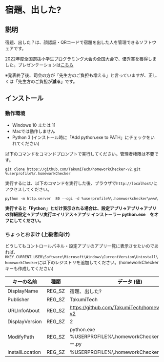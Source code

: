 # 宿題、出した?
## 説明
宿題、出した？は、顔認証・QRコードで宿題を出した人を管理できるソフトウェアです。

2022年度全国選抜小学生プログラミング大会の全国大会で、優秀賞を獲得しました。プレゼンテーションは[こちら](https://youtu.be/VQ2U4-zF0E4?t=8241)

※発表終了後、司会の方が「先生方のご負担も増える」と言っていますが、正しくは「先生方のご負担が**減る**」です。

## インストール
### 動作環境
 - Windows 10 または 11
 - Macでは動作しません
 - Python 3 (インストール時に「Add python.exe to PATH」にチェックをいれてください)

以下のコマンドをコマンドプロンプトで実行してください。管理者権限は不要です。

```git clone https://github.com/TakumiTech/homeworkChecker-v2.git %userprofile%/.homeworkChecker```

実行するには、以下のコマンドを実行した後、ブラウザで```http://localhost/```にアクセスしてください。

```python -m http.server  80 --cgi -d %userprofile%\.homeworkchecker\www\```


**実行すると「Python」とだけ表示される場合は、設定アプリ→アプリ→アプリの詳細設定→アプリ実行エイリアス→アプリ インストーラー python.exe　をオフにしてください。**

### ちょっとおまけ (上級者向け)
どうしてもコントロールパネル・設定アプリのアプリ一覧に表示させたいのであれば、```HKEY_CURRENT_USER\Software\Microsoft\Windows\CurrentVersion\Uninstall\homeworkChecker```に以下のレジストリを追加してください。(homeworkCheckerキーも作成してください)

| キーの名前 | 種類 | データ (値) |
|--|--|--|
| DisplayName | REG_SZ | 宿題、出した? |
| Publisher | REG_SZ | TakumiTech
| URLInfoAbout | REG_SZ | https://github.com/TakumiTech/homeworkChecker-v2 |
| DisplayVersion | REG_SZ | 2
| ModifyPath | REG_SZ | python.exe %USERPROFILE%\\.homeworkChecker\\インストーラー.py
| InstallLocation | REG_SZ | %USERPROFILE%\\.homeworkChecker
